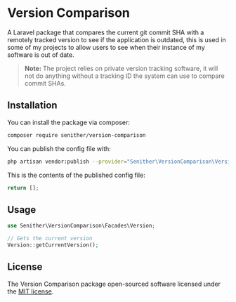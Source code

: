 # Version Comparison

A Laravel package that compares the current git commit SHA with a remotely tracked version to see if the application is outdated, this is used in some of my projects to allow users to see when their instance of my software is out of date.

> **Note:** The project relies on private version tracking software, it will not do anything without a tracking ID the system can use to compare commit SHAs.

## Installation

You can install the package via composer:

```bash
composer require senither/version-comparison
```

You can publish the config file with:

```bash
php artisan vendor:publish --provider="Senither\VersionComparison\VersionComparisonServiceProvider" --tag="config"
```

This is the contents of the published config file:

```php
return [];
```

## Usage

```php
use Senither\VersionComparison\Facades\Version;

// Gets the current version
Version::getCurrentVersion();
```

## License

The Version Comparison package open-sourced software licensed under the [MIT license](LICENSE.md).
